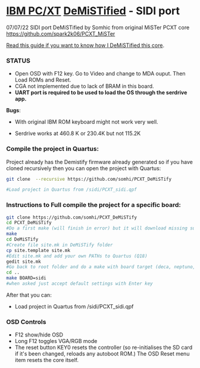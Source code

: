 # [IBM PC/XT](https://en.wikipedia.org/wiki/IBM_Personal_Computer_XT)  [DeMiSTified](https://github.com/robinsonb5/DeMiSTify)  - SIDI port

07/07/22 SIDI port DeMiSTified by Somhic from original MiSTer PCXT core  https://github.com/spark2k06/PCXT_MiSTer

[Read this guide if you want to know how I DeMiSTified this core](https://github.com/DECAfpga/DECA_board/tree/main/Tutorials/DeMiSTify).

### STATUS

* Open OSD with F12 key. Go to Video and change to MDA ouput. Then Load ROMs and Reset.
* CGA not implemented due to lack of BRAM in this board.
* **UART port is required to be used to load the OS through the serdrive app.**

**Bugs**:

* With original IBM ROM  keyboard might not work very well.

* Serdrive works at 460.8 K or 230.4K but not 115.2K

  

### Compile the project in Quartus:

Project already has the Demistify firmware already generated so if you have cloned recursively then you can open the project with Quartus:

```sh
git clone  --recursive https://github.com/somhi/PCXT_DeMiSTify

#Load project in Quartus from /sidi/PCXT_sidi.qpf
```



### Instructions to Full compile the project for a specific board:

```sh
git clone https://github.com/somhi/PCXT_DeMiSTify
cd PCXT_DeMiSTify
#Do a first make (will finish in error) but it will download missing submodules 
make
cd DeMiSTify
#Create file site.mk in DeMiSTify folder 
cp site.template site.mk
#Edit site.mk and add your own PATHs to Quartus (Q18)
gedit site.mk
#Go back to root folder and do a make with board target (deca, neptuno, uareloaded, atlas_cyc). If not specified it will compile for all targets.
cd ..
make BOARD=sidi
#when asked just accept default settings with Enter key
```

After that you can:

* Load project in Quartus from /sidi/PCXT_sidi.qpf



### OSD Controls

* F12 show/hide OSD 
* Long F12 toggles VGA/RGB mode
* The reset button KEY0 resets the controller (so re-initialises the SD card if it's been changed, reloads any autoboot ROM.) The OSD Reset menu item resets the core itself.

